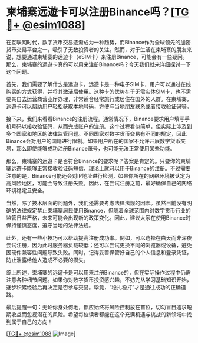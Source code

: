 # 柬埔寨远遊卡可以注册Binance吗？[[TG💪+ @esim1088](https://t.me/s/esim1088)]

在互联网时代，数字货币交易逐渐成为一种趋势，而Binance作为全球领先的加密货币交易平台之一，吸引了无数投资者的关注。然而，对于生活在柬埔寨的朋友来说，想要通过柬埔寨的远遊卡（eSIM卡）来注册Binance，可能会有一些疑问。那么，柬埔寨的远遊卡真的可以用来注册Binance吗？今天我们就来详细探讨一下这个问题。

首先，我们需要了解什么是远遊卡。远遊卡是一种电子SIM卡，用户可以通过在线购买的方式获得，并将其激活后使用。这种卡的优势在于无需实体SIM卡，也不需要亲自去运营商营业厅办理，非常适合经常旅行或居住在国外的人群。在柬埔寨，远遊卡可以帮助用户轻松获取本地号码，方便与当地朋友联系或者接收验证码等。

接下来，我们来看看Binance的注册流程。通常情况下，Binance要求用户填写手机号码以接收验证码，从而完成账户的注册。这个过程看似简单，但实际上涉及到多个国家和地区的法律监管问题。不同国家对数字货币交易有不同的规定，因此Binance会对用户的国籍进行限制。如果用户所在的国家不允许开展数字货币交易，那么即使能够成功注册Binance账号，也可能无法正常使用某些功能。

那么，柬埔寨的远遊卡是否符合Binance的要求呢？答案是肯定的。只要你的柬埔寨远遊卡能够正常接收验证码短信，理论上就可以用于Binance的注册。不过需要注意的是，Binance可能还会对IP地址进行检测，如果你所在的网络环境被认定为高风险地区，可能会导致注册失败。因此，在尝试注册之前，最好确保自己的网络环境稳定且安全。

当然，除了技术层面的问题外，我们还需要考虑法律法规的因素。虽然目前没有明确的法律规定禁止柬埔寨居民使用Binance，但随着全球范围内对数字货币行业的监管日益严格，未来可能会出现新的政策变化。因此，建议大家在使用Binance时保持谨慎态度，遵守当地的法律法规。

此外，还有一些小技巧可以帮助提高注册成功率。例如，可以选择在白天而非深夜尝试注册，因为此时服务器负载较低；还可以尝试更换不同的浏览器或设备，避免因硬件兼容性问题导致失败。同时，记得妥善保管好自己的个人信息和登录凭证，防止泄露给他人造成不必要的损失。

综上所述，柬埔寨的远遊卡是可以用来注册Binance的，但在实际操作过程中仍需注意各种细节问题。如果你对数字货币投资感兴趣，不妨先从学习基础知识开始，逐步积累经验后再决定是否参与交易。毕竟，“稳扎稳打”才是通往成功的正确道路。

最后提醒一句：无论你身处何地，都应始终将风险控制放在首位，切勿盲目追求短期收益而忽视潜在的风险。希望每位读者都能在这个充满机遇与挑战的新领域中找到属于自己的方向！

[[TG💪+ @esim1088](https://t.me/s/esim1088) ![Image](https://i.postimg.cc/4NQfJmqS/Snipaste-2025-05-13-00-14-12.png)]
